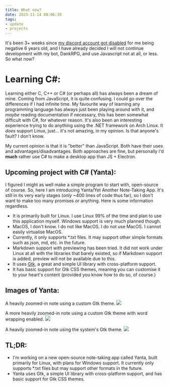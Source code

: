 ```yaml
---
title: What now?
date: 2023-11-14 08:06:10
tags: 
- update
- projects
---
```


It's been 3+ weeks since [my discord account got disabled](https://blog.snoozeds.com/discord/) for me being negative 6 years old, and I have already decided I will not continue development with my bot, DankRPG, and use Javascript not at all, or less. So what now?

# Learning C#:
Learning either C, C++ or C# (or perhaps all) has always been a dream of mine. Coming from JavaScript, it is quite confusing. I could go over the differences if I had infinite time. My favourite way of learning any programming language has always just been playing around with it, and *maybe* reading documentation if necessary, this has been somewhat difficult with C#, for whatever reason. It's also been an interesting experience trying to do anything using the .NET framework on Arch Linux. It *does* support Linux, just... it's not amazing, in my opinion. Is that anyone's fault? I don't know.

My current opinion is that it is "better" than JavaScript. Both have their uses and advantages/disadvantages. Both approaches are fine, but personally I'd **much** rather use C# to make a desktop app than JS + Electron.

## Upcoming project with C# (Yanta):
I figured I might as well make a simple program to start with, open-source of course. So, here I am introducing Yanta/Yet Another Note-Taking App. It's still in its very early stages (*only* ~400 lines of code thus far), so I don't want to make too many promises or anything. Here is some information regardless.

- It is primarily built for Linux. I use Linux 99% of the time and plan to use this application myself. Windows support is very much planned though.
- MacOS, I don't know. I do not like MacOS. I do not use MacOS. I cannot easily virtualise MacOS.
- Currently, it only supports *.txt files. It may support other simple formats such as json, md, etc. in the future.
- Markdown support with previewing has been tried. It did not work under Linux at all with the libraries that barely existed, so if Markdown support is added, preview will not be available due to this.
- It uses [Gtk](https://www.gtk.org/), a great and simple UI library with cross-platform support.
- It has basic support for Gtk CSS themes, meaning you can customise it to your heart's content (provided you know how to do so, of course.)

## Images of Yanta:
A heavily zoomed-in note using a custom Gtk theme.
![](/images/03/01.png)

A more heavily zoomed-in note using a custom Gtk theme with word wrapping enabled.
![](/images/03/02.png)

A heavily zoomed-in note using the system's Gtk theme.
![](/images/03/03.png)

## TL;DR:
- I'm working on a new open-source note-taking app called Yanta, built primarily for Linux, with plans for Windows support. It currently only supports *.txt files but may support other formats in the future.
- Yanta uses Gtk, a simple UI library with cross-platform support, and has basic support for Gtk CSS themes.